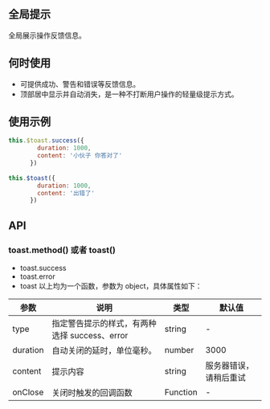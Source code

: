 ## 全局提示
全局展示操作反馈信息。

## 何时使用
- 可提供成功、警告和错误等反馈信息。
- 顶部居中显示并自动消失，是一种不打断用户操作的轻量级提示方式。

## 使用示例
```js
this.$toast.success({
        duration: 1000,
        content: '小伙子 你答对了'
      })
      
this.$toast({
        duration: 1000,
        content: '出错了'
      })
```

## API
### toast.method() 或者 toast()
- toast.success
- toast.error
- toast
以上均为一个函数，参数为 object，具体属性如下：

|  参数   | 说明  | 类型 | 默认值 |
|  ----  | ----  | ---- | ---- |
| type  | 	指定警告提示的样式，有两种选择 success、error | string | - |
| duration  | 	自动关闭的延时，单位毫秒。 | number | 3000 | 
| content  | 	提示内容 | string | 服务器错误，请稍后重试 | 
| onClose  | 	关闭时触发的回调函数 | Function | - | 
